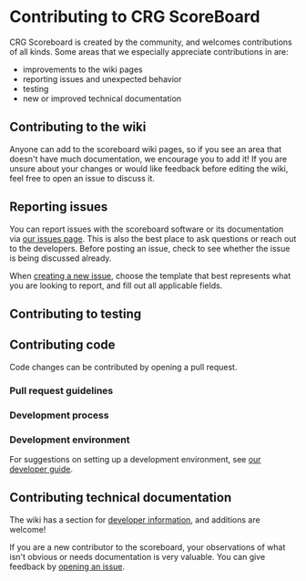 # Contributing to CRG ScoreBoard



CRG Scoreboard is created by the community, and welcomes contributions of all kinds. Some areas that we especially appreciate contributions in are:

- improvements to the wiki pages
- reporting issues and unexpected behavior
- testing
- new or improved technical documentation


## Contributing to the wiki

Anyone can add to the scoreboard wiki pages, so if you see an area that doesn't have much documentation, we encourage you to add it! If you are unsure about your changes or would like feedback before editing the wiki, feel free to open an issue to discuss it.


## Reporting issues

You can report issues with the scoreboard software or its documentation via [our issues page](https://github.com/rollerderby/scoreboard/issues). This is also the best place to ask questions or reach out to the developers.
Before posting an issue, check to see whether the issue is being discussed already.

When [creating a new issue](https://github.com/rollerderby/scoreboard/issues/new/choose), choose the template that best represents what you are looking to report, and fill out all applicable fields.

## Contributing to testing


## Contributing code

Code changes can be contributed by opening a pull request.


### Pull request guidelines


### Development process


### Development environment

For suggestions on setting up a development environment, see [our developer guide](https://github.com/rollerderby/scoreboard/wiki/Developer-Guide).


## Contributing technical documentation

The wiki has a section for [developer information](https://github.com/rollerderby/scoreboard/wiki#developer-information), and additions are welcome!

If you are a new contributor to the scoreboard, your observations of what isn't obvious or needs documentation is very valuable. You can give feedback by [opening an issue](https://github.com/rollerderby/scoreboard/issues/new).
